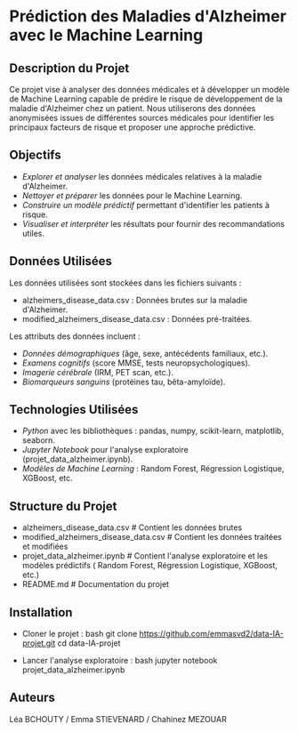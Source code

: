 # Prédiction des Maladies d'Alzheimer avec le Machine Learning

## Description du Projet
Ce projet vise à analyser des données médicales et à développer un modèle de Machine Learning capable de prédire le risque de développement de la maladie d'Alzheimer chez un patient. Nous utiliserons des données anonymisées issues de différentes sources médicales pour identifier les principaux facteurs de risque et proposer une approche prédictive.

## Objectifs
- *Explorer et analyser* les données médicales relatives à la maladie d'Alzheimer.
- *Nettoyer et préparer* les données pour le Machine Learning.
- *Construire un modèle prédictif* permettant d'identifier les patients à risque.
- *Visualiser et interpréter* les résultats pour fournir des recommandations utiles.

## Données Utilisées
Les données utilisées sont stockées dans les fichiers suivants :
- alzheimers_disease_data.csv : Données brutes sur la maladie d'Alzheimer.
- modified_alzheimers_disease_data.csv : Données pré-traitées.

Les attributs des données incluent :
- *Données démographiques* (âge, sexe, antécédents familiaux, etc.).
- *Examens cognitifs* (score MMSE, tests neuropsychologiques).
- *Imagerie cérébrale* (IRM, PET scan, etc.).
- *Biomarqueurs sanguins* (protéines tau, bêta-amyloïde).

## Technologies Utilisées
- *Python* avec les bibliothèques : pandas, numpy, scikit-learn, matplotlib, seaborn.
- *Jupyter Notebook* pour l'analyse exploratoire (projet_data_alzheimer.ipynb).
- *Modèles de Machine Learning* : Random Forest, Régression Logistique, XGBoost, etc.

## Structure du Projet
- alzheimers_disease_data.csv  # Contient les données brutes
-  modified_alzheimers_disease_data.csv  # Contient les données traitées et modifiées
-  projet_data_alzheimer.ipynb  # Contient l'analyse exploratoire et les modèles prédictifs ( Random Forest, Régression Logistique, XGBoost, etc.)
-  README.md # Documentation du projet 


## Installation
- Cloner le projet :
   bash
   git clone https://github.com/emmasvd2/data-IA-projet.git
   cd data-IA-projet
   
- Lancer l'analyse exploratoire :
   bash
jupyter notebook projet_data_alzheimer.ipynb


## Auteurs
Léa BCHOUTY /
Emma STIEVENARD /
Chahinez MEZOUAR